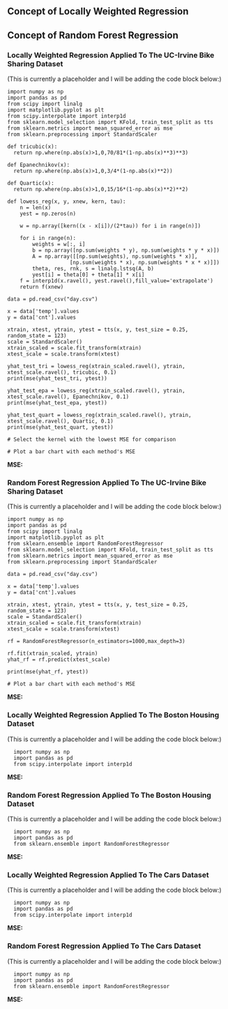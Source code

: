 ## Concept of Locally Weighted Regression



## Concept of Random Forest Regression



### Locally Weighted Regression Applied To The UC-Irvine Bike Sharing Dataset

(This is currently a placeholder and I will be adding the code block below:)
```
import numpy as np
import pandas as pd
from scipy import linalg
import matplotlib.pyplot as plt
from scipy.interpolate import interp1d
from sklearn.model_selection import KFold, train_test_split as tts
from sklearn.metrics import mean_squared_error as mse
from sklearn.preprocessing import StandardScaler

def tricubic(x):
  return np.where(np.abs(x)>1,0,70/81*(1-np.abs(x)**3)**3)
  
def Epanechnikov(x):
  return np.where(np.abs(x)>1,0,3/4*(1-np.abs(x)**2)) 

def Quartic(x):
  return np.where(np.abs(x)>1,0,15/16*(1-np.abs(x)**2)**2) 

def lowess_reg(x, y, xnew, kern, tau):
    n = len(x)
    yest = np.zeros(n)
    
    w = np.array([kern((x - x[i])/(2*tau)) for i in range(n)])     
    
    for i in range(n):
        weights = w[:, i]
        b = np.array([np.sum(weights * y), np.sum(weights * y * x)])
        A = np.array([[np.sum(weights), np.sum(weights * x)],
                    [np.sum(weights * x), np.sum(weights * x * x)]])
        theta, res, rnk, s = linalg.lstsq(A, b)
        yest[i] = theta[0] + theta[1] * x[i] 
    f = interp1d(x.ravel(), yest.ravel(),fill_value='extrapolate')
    return f(xnew)
    
data = pd.read_csv("day.csv")

x = data['temp'].values
y = data['cnt'].values

xtrain, xtest, ytrain, ytest = tts(x, y, test_size = 0.25, random_state = 123)
scale = StandardScaler()
xtrain_scaled = scale.fit_transform(xtrain)
xtest_scale = scale.transform(xtest)

yhat_test_tri = lowess_reg(xtrain_scaled.ravel(), ytrain, xtest_scale.ravel(), tricubic, 0.1)
print(mse(yhat_test_tri, ytest))

yhat_test_epa = lowess_reg(xtrain_scaled.ravel(), ytrain, xtest_scale.ravel(), Epanechnikov, 0.1)
print(mse(yhat_test_epa, ytest))

yhat_test_quart = lowess_reg(xtrain_scaled.ravel(), ytrain, xtest_scale.ravel(), Quartic, 0.1)
print(mse(yhat_test_quart, ytest))

# Select the kernel with the lowest MSE for comparison

# Plot a bar chart with each method's MSE 
```

**MSE:**

### Random Forest Regression Applied To The UC-Irvine Bike Sharing Dataset

(This is currently a placeholder and I will be adding the code block below:)
```
import numpy as np
import pandas as pd
from scipy import linalg
import matplotlib.pyplot as plt
from sklearn.ensemble import RandomForestRegressor
from sklearn.model_selection import KFold, train_test_split as tts
from sklearn.metrics import mean_squared_error as mse
from sklearn.preprocessing import StandardScaler

data = pd.read_csv("day.csv")

x = data['temp'].values
y = data['cnt'].values

xtrain, xtest, ytrain, ytest = tts(x, y, test_size = 0.25, random_state = 123)
scale = StandardScaler()
xtrain_scaled = scale.fit_transform(xtrain)
xtest_scale = scale.transform(xtest)

rf = RandomForestRegressor(n_estimators=1000,max_depth=3)

rf.fit(xtrain_scaled, ytrain)
yhat_rf = rf.predict(xtest_scale)

print(mse(yhat_rf, ytest))

# Plot a bar chart with each method's MSE 
```

**MSE:**

### Locally Weighted Regression Applied To The Boston Housing Dataset

(This is currently a placeholder and I will be adding the code block below:)
```
  import numpy as np
  import pandas as pd
  from scipy.interpolate import interp1d
```

**MSE:**

### Random Forest Regression Applied To The Boston Housing Dataset

(This is currently a placeholder and I will be adding the code block below:)
```
  import numpy as np
  import pandas as pd
  from sklearn.ensemble import RandomForestRegressor
```

**MSE:**

### Locally Weighted Regression Applied To The Cars Dataset

(This is currently a placeholder and I will be adding the code block below:)
```
  import numpy as np
  import pandas as pd
  from scipy.interpolate import interp1d
```

**MSE:**

### Random Forest Regression Applied To The Cars Dataset

(This is currently a placeholder and I will be adding the code block below:)
```
  import numpy as np
  import pandas as pd
  from sklearn.ensemble import RandomForestRegressor
```

**MSE:**

